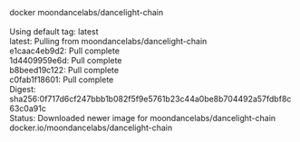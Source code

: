 <div id="termynal" data-termynal>
  <span data-ty="input"><span class="file-path"></span>docker moondancelabs/dancelight-chain</span>
  <span data-ty>
    <br> 
    <br> Using default tag: latest
    <br> latest: Pulling from moondancelabs/dancelight-chain
    <br> e1caac4eb9d2: Pull complete 
    <br> 1d4409959e6d: Pull complete 
    <br> b8beed19c122: Pull complete 
    <br> c0fab1f18601: Pull complete 
    <br> Digest: sha256:0f717d6cf247bbb1b082f5f9e5761b23c44a0be8b704492a57fdbf8c63c0a91c
    <br> Status: Downloaded newer image for moondancelabs/dancelight-chain
    <br> docker.io/moondancelabs/dancelight-chain
  </span>
</div>
